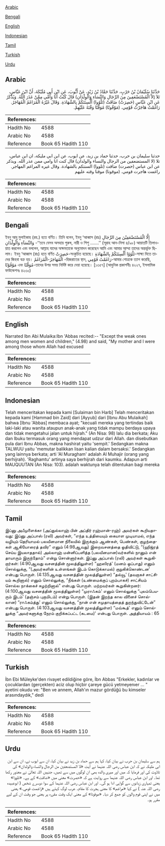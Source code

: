 [Arabic](#arabic)

[Bengali](#bengali)

[English](#english)

[Indonesian](#indonesian)

[Tamil](#tamil)

[Turkish](#turkish)

[Urdu](#urdu)

## Arabic


<div dir="rtl" lang="ar" style={{fontSize:'larger',backgroundColor:'#f8f9fa',padding:20}}>
حَدَّثَنَا سُلَيْمَانُ بْنُ حَرْبٍ، حَدَّثَنَا حَمَّادُ بْنُ زَيْدٍ، عَنْ أَيُّوبَ، عَنِ ابْنِ أَبِي مُلَيْكَةَ، أَنَّ ابْنَ عَبَّاسٍ، تَلاَ ‏(‏ِلاَّ الْمُسْتَضْعَفِينَ مِنَ الرِّجَالِ وَالنِّسَاءِ وَالْوِلْدَانِ‏)‏ قَالَ كُنْتُ أَنَا وَأُمِّي مِمَّنْ عَذَرَ اللَّهُ‏.‏ وَيُذْكَرُ عَنِ ابْنِ عَبَّاسٍ ‏(‏حَصِرَتْ‏)‏ ضَاقَتْ ‏(‏تَلْوُوا‏)‏ أَلْسِنَتَكُمْ بِالشَّهَادَةِ‏.‏ وَقَالَ غَيْرُهُ الْمُرَاغَمُ الْمُهَاجَرُ‏.‏ رَاغَمْتُ هَاجَرْتُ قَوْمِي‏.‏ ‏(‏مَوْقُوتًا‏)‏ مُوَقَّتًا وَقْتَهُ عَلَيْهِمْ‏.‏
</div>
<div style={{backgroundColor:'#f8f9fa',padding:20, marginBottom: 10}}><table> <thead> <tr> <th>References:</th> <th></th> </tr> </thead> <tbody><tr><td>Hadith No</td><td>4588</td></tr><tr><td>Arabic No</td><td>4588</td></tr><tr><td>Reference</td><td>Book 65 Hadith 110</td></tr></tbody></table></div>


<div dir="rtl" lang="ar" style={{fontSize:'larger',backgroundColor:'#f8f9fa',padding:20}}>
حدثنا سليمان بن حرب، حدثنا حماد بن زيد، عن ايوب، عن ابن ابي مليكة، ان ابن عباس، تلا (لا المستضعفين من الرجال والنساء والولدان) قال كنت انا وامي ممن عذر الله. ويذكر عن ابن عباس (حصرت) ضاقت (تلووا) السنتكم بالشهادة. وقال غيره المراغم المهاجر. راغمت هاجرت قومي. (موقوتا) موقتا وقته عليهم
</div>
<div style={{backgroundColor:'#f8f9fa',padding:20, marginBottom: 10}}><table> <thead> <tr> <th>References:</th> <th></th> </tr> </thead> <tbody><tr><td>Hadith No</td><td>4588</td></tr><tr><td>Arabic No</td><td>4588</td></tr><tr><td>Reference</td><td>Book 65 Hadith 110</td></tr></tbody></table></div>

## Bengali


<div dir="ltr" lang="bn" style={{fontSize:'larger',backgroundColor:'#f8f9fa',padding:20}}>
ইবনু আবূ মুলাইকাহ (রহ.) হতে বর্ণিত। তিনি বলেন, ইবনু ‘আব্বাস (রাঃ) إِلَّا الْمُسْتَضْعَفِيْنَ مِنَ الرِّجَالِ وَالنِّسَآءِ وَالْوِلْدَانِ -‘‘তবে যেসব অসহায় পুরুষ, নারী ও শিশু .......’’ (সূরাহ আন-নিসা ৪/৯৮) আয়াতটি তিলাওয়াত করলেন এবং বললেন, আল্লাহ যাদের অক্ষমতাকে অনুমোদন করেছেন আমি এবং আমার আম্মা তাদের অন্তর্ভুক্ত ছিলাম। ইবনু ‘আব্বাস (রাঃ) হতে বর্ণিত حَصِرَتْ-সংকুচিত হয়েছে। تَلْوُوْا أَلْسِنَتَكُمْ بِالشَّهَادَةِ-সাক্ষ্য দিতে তাদের জিহবা বক্র হয়। الْمُهَاجَرُ-الْمُرَاغَمُ -হিজরাতের স্থান, رَاغَمْتُ قَوْمِي-আমার গোত্রকে ত্যাগ করেছি, مَوْقُوْتًا এবং مُوَقَّتًا-তাদের উপর সময় নির্দিষ্ট করে দেয়া হয়েছে। [১৩৫৭] (আধুনিক প্রকাশনীঃ ৪২২৭, ইসলামিক ফাউন্ডেশনঃ ৪২৩০)
</div>
<div style={{backgroundColor:'#f8f9fa',padding:20, marginBottom: 10}}><table> <thead> <tr> <th>References:</th> <th></th> </tr> </thead> <tbody><tr><td>Hadith No</td><td>4588</td></tr><tr><td>Arabic No</td><td>4588</td></tr><tr><td>Reference</td><td>Book 65 Hadith 110</td></tr></tbody></table></div>

## English


<div dir="ltr" lang="en" style={{fontSize:'larger',backgroundColor:'#f8f9fa',padding:20}}>
Narrated Ibn Abi Mulaika:Ibn 'Abbas recited:-- "Except the weak ones among men women and children," (4.98) and said, "My mother and I were among those whom Allah had excused
</div>
<div style={{backgroundColor:'#f8f9fa',padding:20, marginBottom: 10}}><table> <thead> <tr> <th>References:</th> <th></th> </tr> </thead> <tbody><tr><td>Hadith No</td><td>4588</td></tr><tr><td>Arabic No</td><td>4588</td></tr><tr><td>Reference</td><td>Book 65 Hadith 110</td></tr></tbody></table></div>

## Indonesian


<div dir="ltr" lang="id" style={{fontSize:'larger',backgroundColor:'#f8f9fa',padding:20}}>
Telah menceritakan kepada kami [Sulaiman bin Harb] Telah menceritakan kepada kami [Hammad bin Zaid] dari [Ayyub] dari [Ibnu Abu Mulaikah] bahwa [Ibnu 'Abbas] membaca ayat; "kecuali mereka yang tertindas baik laki-laki atau wanita ataupun anak-anak yang tidak mampu berdaya upaya dan tidak mengetahui jalan untuk hijrah." (An Nisa: 98) lalu dia berkata; Aku dan Ibuku termasuk orang yang mendapat udzur dari Allah. dan disebutkan pula dari Ibnu Abbas, makna hashirat yaitu 'sempit.' Sedangkan makna TALWUU yaitu 'memutar balikkan lisan kalian dalam bersaksi.' Sedangkan yang lainnya berkata; arti 'Al Muragham' adalah Al Muhajir (orang yang berhijrah). 'Raghamtu' artinya saya berhijrah dari kaumku. Adapun arti MAUQUUTAN (An Nisa: 103). adalah waktunya telah ditentukan bagi mereka
</div>
<div style={{backgroundColor:'#f8f9fa',padding:20, marginBottom: 10}}><table> <thead> <tr> <th>References:</th> <th></th> </tr> </thead> <tbody><tr><td>Hadith No</td><td>4588</td></tr><tr><td>Arabic No</td><td>4588</td></tr><tr><td>Reference</td><td>Book 65 Hadith 110</td></tr></tbody></table></div>

## Tamil


<div dir="ltr" lang="ta" style={{fontSize:'larger',backgroundColor:'#f8f9fa',padding:20}}>
இப்னு அபீமுளைக்கா (அப்துல்லாஹ் பின் அப்திர் ரஹ்மான்-ரஹ்) அவர்கள் கூறியதாவது: இப்னு அப்பாஸ் (ரலி) அவர்கள், “எந்த உத்தியையும் கையாள முடியாமல், எந்த வழியும் தெரியாமல் பலவீனமான நிலையில் இருக்கும் ஆண்கள், பெண்கள், குழந்தைகள் ஆகியோரைத் தவிர” எனும் (4:98ஆவது) இறைவசனத்தை ஓதிவிட்டு, “(ஹிஜ்ரத் செய்ய இயலாததால்) அல்லாஹ் மன்னிப்பளித்த (பலவீனமான)வர்களில் நானும் என் தாயாரும் இருந்தோம்” என்று சொன்னார்கள். இப்னு அப்பாஸ் (ரலி) அவர்கள் கூறுகிறார்கள்: (4:90ஆவது வசனத்தின் மூலத்திலுள்ள) “ஹஸிரத்' (மனம் ஒப்பாது) எனும் சொல்லுக்கு, “(அவர்களின் உள்ளங்கள் இடம் கொடுக்காமல்) குறுகிக்கொண்டன' என்பது பொருள். (4:135ஆவது வசனத்தின் மூலத்திலுள்ள) “தல்வூ' (தவறாகச் சாட்சியம் கூறினால்) எனும் சொல்லுக்கு, “நீங்கள் (உண்மைக்குப் புறம்பாகச்) சாட்சியம் சொல்ல நாக்கைச் சுழற்றினால்” என்பது பொருள். மற்றவர்கள் கூறுகின்றனர்: (4:100ஆவது வசனத்தின் மூலத்திலுள்ள) “முராஃகம்' எனும் சொல்லுக்கு “புலம்பெயரும் இடம்' (தஞ்சம் புகுமிடம்) என்று பொருள். (இதன் இறந்த கால வினைச் சொல்லான) “ராஃகம்த்து' எனும் சொல்லுக்கு, “நான் என் சமுதாயத்தைத் துறந்துவிட்டேன்” என்பது பொருள். (4:103ஆவது வசனத்தின் மூலத்திலுள்ள) “மவ்கூத்' எனும் சொல்லுக்கு “அவர்களுக்கு நேரம் குறிக்கப்பட்ட (கடமை)' என்பது பொருள். அத்தியாயம் : 65
</div>
<div style={{backgroundColor:'#f8f9fa',padding:20, marginBottom: 10}}><table> <thead> <tr> <th>References:</th> <th></th> </tr> </thead> <tbody><tr><td>Hadith No</td><td>4588</td></tr><tr><td>Arabic No</td><td>4588</td></tr><tr><td>Reference</td><td>Book 65 Hadith 110</td></tr></tbody></table></div>

## Turkish


<div dir="ltr" lang="tr" style={{fontSize:'larger',backgroundColor:'#f8f9fa',padding:20}}>
İbn Ebi Müleyke'den rivayet edildiğine göre, İbn Abbas "Erkekler, kadınlar ve çocuklardan (gerçekten) aciz olup hiçbir çareye gücü yetmeyenıer ... " ayetini okudu ve: "Ben ve annem, Allah'ın mazur gördüğü bu kimseler arasındaydık," dedi
</div>
<div style={{backgroundColor:'#f8f9fa',padding:20, marginBottom: 10}}><table> <thead> <tr> <th>References:</th> <th></th> </tr> </thead> <tbody><tr><td>Hadith No</td><td>4588</td></tr><tr><td>Arabic No</td><td>4588</td></tr><tr><td>Reference</td><td>Book 65 Hadith 110</td></tr></tbody></table></div>

## Urdu


<div dir="rtl" lang="ur" style={{fontSize:'larger',backgroundColor:'#f8f9fa',padding:20}}>
ہم سے سلیمان بن حرب نے بیان کیا، کہا ہم سے حماد بن زید نے بیان کیا، ان سے ایوب نے، ان سے ابن ابی ملیکہ نے کہ ابن عباس رضی اللہ عنہما نے آیت «لا المستضعفين من الرجال والنساء والولدان‏» کی تلاوت کی اور فرمایا کہ میں اور میری والدہ بھی ان لوگوں میں سے تھیں، جنہیں اللہ تعالیٰ نے معذور رکھا تھا۔ اور ابن عباس رضی اللہ عنہما سے روایت ہے کہ «حصرت‏» معنی میں «ضاقت» کے ہے۔ «تلووا‏» یعنی تمہاری زبانوں سے گواہی ادا ہو گی۔ اور ابن عباس رضی اللہ عنہما کے سوا دوسرے شخص ( ابوعبیدہ رضی اللہ عنہ ) نے کہا «مراغم» کا معنی ہجرت کا مقام۔ عرب لوگ کہتے ہیں «راغمت قومي‏.‏» یعنی میں نے اپنی قوم والوں کو جمع کر دیا۔ «موقوتا‏» کے معنی ایک وقت مقررہ پر یعنی جو وقت ان کے لیے مقرر ہو۔
</div>
<div style={{backgroundColor:'#f8f9fa',padding:20, marginBottom: 10}}><table> <thead> <tr> <th>References:</th> <th></th> </tr> </thead> <tbody><tr><td>Hadith No</td><td>4588</td></tr><tr><td>Arabic No</td><td>4588</td></tr><tr><td>Reference</td><td>Book 65 Hadith 110</td></tr></tbody></table></div>